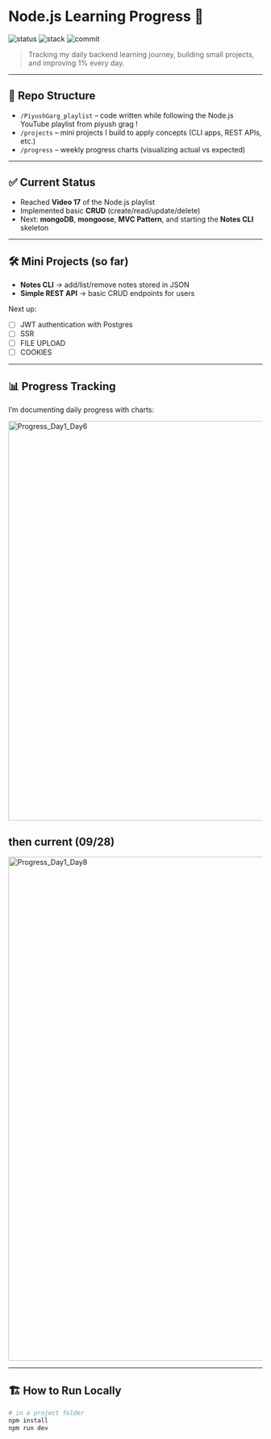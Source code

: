 # Node.js Learning Progress 🚀
![status](https://img.shields.io/badge/learning-daily-blue)
![stack](https://img.shields.io/badge/Node.js-JavaScript-success)
![commit](https://img.shields.io/github/last-commit/Manavsheth78/Nodejs_learningProgress)



> Tracking my daily backend learning journey, building small projects, and improving 1% every day.

---



## 📂 Repo Structure
- `/PiyushGarg_playlist` – code written while following the Node.js YouTube playlist from piyush grag !
- `/projects` – mini projects I build to apply concepts (CLI apps, REST APIs, etc.)
- `/progress` – weekly progress charts (visualizing actual vs expected)

---

## ✅ Current Status
- Reached **Video 17** of the Node.js playlist
- Implemented basic **CRUD** (create/read/update/delete)
- Next: **mongoDB**, **mongoose**, **MVC Pattern**, and starting the **Notes CLI** skeleton

---

## 🛠 Mini Projects (so far)
- **Notes CLI** → add/list/remove notes stored in JSON  
- **Simple REST API** → basic CRUD endpoints for users  

Next up:  
- [ ] JWT authentication with Postgres  
- [ ] SSR
- [ ] FILE UPLOAD
- [ ] COOKIES

---

## 📊 Progress Tracking
I’m documenting daily progress with charts:

<img width="1320" height="793" alt="Progress_Day1_Day6" src="https://github.com/user-attachments/assets/7a73b770-a2cd-487a-a1b2-62b0ec99f9e7" >

## then current (09/28) 
<img width="1600" height="1000" alt="Progress_Day1_Day8" src="https://github.com/user-attachments/assets/b33a5405-079c-47cb-b77a-7a43fcd1fbb7" />


---

## 🏗 How to Run Locally
```bash
# in a project folder
npm install
npm run dev
